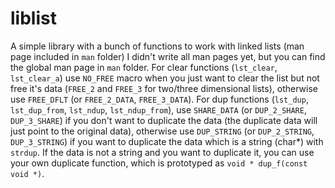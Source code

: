# liblist
A simple library with a bunch of functions to work with linked lists (man page included in `man` folder)
I didn't write all man pages yet, but you can find the global man page in `man` folder.
For clear functions (`lst_clear`, `lst_clear_a`) use `NO_FREE` macro when you just want to clear the list but not free it's data (`FREE_2` and `FREE_3` for two/three dimensional lists), otherwise use `FREE_DFLT` (or `FREE_2_DATA`, `FREE_3_DATA`).
For dup functions (`lst_dup`, `lst_dup_from`, `lst_ndup`, `lst_ndup_from`), use `SHARE_DATA` (or `DUP_2_SHARE`, `DUP_3_SHARE`) if you don't want to duplicate the data (the duplicate data will just point to the original data), otherwise use `DUP_STRING` (or `DUP_2_STRING`, `DUP_3_STRING`) if you want to duplicate the data which is a string (char*) with `strdup`.
If the data is not a string and you want to duplicate it, you can use your own duplicate function, which is prototyped as `void * dup_f(const void *)`.
